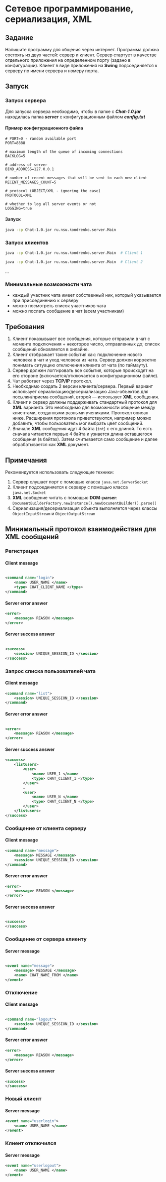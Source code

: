 # Сетевое программирование, сериализация, XML

## Задание

Напишите программу для общения через интернет. Программа должна состоять из двух частей: сервер и клиент. Сервер стартует в качестве отдельного приложения на определенном порту (задано в конфигурации). Клиент в виде приложения на **Swing** подсоединяется к серверу по имени сервера и номеру порта.

## Запуск

### Запуск сервера

Для запуска сервера необходимо, чтобы в папке с ***Chat-1.0.jar*** находилась папка ***server*** с конфигурационным файлом ***config.txt***

#### Пример конфигурационного файла

```
# PORT=0 - random available port
PORT=8888

# maximum length of the queue of incoming connections
BACKLOG=5

# address of server
BIND_ADDRESS=127.0.0.1

# number of recent messages that will be sent to each new client
RECENT_MESSAGES_COUNT=5

# protocol (OBJECT/XML - ignoring the case)
PROTOCOL=XML

# whether to log all server events or not
LOGGING=true
```

#### Запуск

```Bash
java -cp Chat-1.0.jar ru.nsu.kondrenko.server.Main
```

### Запуск клиентов

```Bash
java -cp Chat-1.0.jar ru.nsu.kondrenko.server.Main  # Client 1
```

```Bash
java -cp Chat-1.0.jar ru.nsu.kondrenko.server.Main  # Client 2
```

...

### Минимальные возможности чата

- каждый участник чата имеет собственный ник, который указывается при присоединению к серверу
- можно посмотреть список участников чата
- можно послать сообщение в чат (всем участникам)

## Требования

1. Клиент показывыает все сообщения, которые отправили в чат с момента подключения + некоторое число, отправленных до; список сообщений обновляется в онлайне.
2. Клиент отображает такие события как: подключение нового человека в чат и уход человека из чата. Сервер должен корректно понимать ситуацию отключения клиента от чата (по таймауту).
3. Сервер должен логгировать все события, которые происходят на его стороне (включается/отключается в конфигурационном файле).
4. Чат работает через **TCP/IP** протокол.
5. Необходимо создать 2 версии клиента/сервера. Первый вариант использует сериализацию/десериализацию Java-объектов для посылки/приема сообщений, второй — использует **XML** сообщения.
6. Клиент и сервер должны поддерживать стандартный протокол для **XML** варианта. Это необходимо для возможности общение между клиентами, созданными разными учениками. Протокол описан ниже. Расширения протокола приветствуются, например можно добавить, чтобы пользователь мог выбрать цвет сообщений.
7. Вначале **XML** сообщения идут 4 байта (`int`) с его длиной. То есть сначала читаются первые 4 байта и узнается длина оставшегося сообщения (в байтах). Затем считывается само сообщение и далее обрабатывается как **XML** документ.

## Примечания

Рекомендуется использовать следующие техники:

1. Сервер слушает порт с помощью класса `java.net.ServerSocket`
2. Клиент подсоединяется к серверу с помощью класса `java.net.Socket`
3. **XML** сообщение читать с помощью **DOM-parser**: `DocumentBuilderFactory.newInstance().newDocumentBuilder().parse()`
4. Сериализация/десериализация объекта выполняется через классы `ObjectInputStream` и `ObjectOutputStream`

## Минимальный протокол взаимодействия для XML сообщений

### Регистрация

#### Client message

```XML

<command name="login">
    <name> USER_NAME </name>
    <type> CHAT_CLIENT_NAME </type>
</command>
```

#### Server error answer

```XML
<error>
    <message> REASON </message>
</error>
```

#### Server success answer

```XML

<success>
    <session> UNIQUE_SESSION_ID </session>
</success>
```

### Запрос списка пользователей чата

#### Client message

```XML
<command name="list">
    <session> UNIQUE_SESSION_ID </session>
</command>
```

#### Server error answer

```XML

<error>
    <message> REASON </message>
</error>
```

#### Server success answer

```XML
<success>
    <listusers>
        <user>
            <name> USER_1 </name>
            <type> CHAT_CLIENT_1 </type>
        </user>
        …
        <user>
            <name> USER_N </name>
            <type> CHAT_CLIENT_N </type>
        </user>
    </listusers>
</success>
```

### Сообщение от клиента серверу

#### Client message

```XML
<command name="message">
    <message> MESSAGE </message>
    <session> UNIQUE_SESSION_ID </session>
</command>
```

#### Server error answer

```XML
<error>
    <message> REASON </message>
</error>
```

#### Server success answer

```XML

<success>
</success>
```

### Сообщение от сервера клиенту

#### Server message

```XML

<event name="message">
    <message> MESSAGE </message>
    <name> CHAT_NAME_FROM </name>
</event>
```

### Отключение

#### Client message

```XML

<command name="logout">
    <session> UNIQUE_SESSION_ID </session>
</command>
```

#### Server error answer

```XML
<error>
    <message> REASON </message>
</error>
```

#### Server success answer

```XML
<success>
</success>
```

### Новый клиент

#### Server message

```XML
<event name="userlogin">
    <name> USER_NAME </name>
</event>
```

### Клиент отключился

#### Server message

```XML
<event name="userlogout">
    <name> USER_NAME </name>
</event>
```
